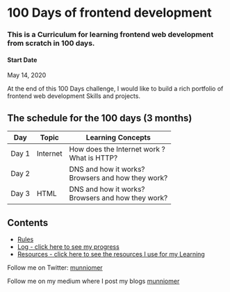 # 100 Days of  frontend development 
### This is a Curriculum for learning frontend web development from scratch in 100 days.

#### Start Date
May 14, 2020

At the end of this 100 Days challenge, I would like to build a rich portfolio of frontend web development Skills and projects.

## The schedule for the 100 days (3 months)

Day        | Topic      | Learning Concepts |
------------- | ------------- | --------------- | 
Day 1 | Internet | How does the Internet work ? </br> What is HTTP? | 
Day 2 |  | DNS and how it works? </br> Browsers and how they work? | 
Day 3 | HTML | DNS and how it works? </br> Browsers and how they work? | 

## Contents

* [Rules](rules.md)
* [Log - click here to see my progress](log.md)
* [Resources - click here to see the resources I use for my Learning](resources.md)


Follow me on Twitter: [munniomer](https://twitter.com/munniomer)

Follow me on my medium where I post my blogs [munniomer](https://medium.com/@munniomer/)




